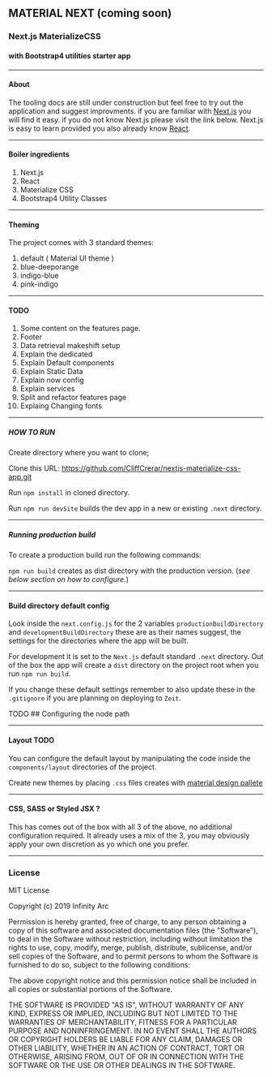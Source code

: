 ## MATERIAL NEXT (coming soon)

### Next.js MaterializeCSS 
#### with Bootstrap4 utilities starter app
---

#### About

The tooling docs are still under construction but feel free to try out the application and suggest improvments.
if you are familiar with [Next.js](http://.nextjs.org) you will find it easy. if you do not know Next.js please visit the link below. Next.js is easy to learn provided you also already know [React](https://reactjs.org/).

---
#### Boiler ingredients

1. Next.js
2. React
3. Materialize CSS
4. Bootstrap4 Utility Classes

---
#### Theming

The project comes with 3 standard themes:

1. default ( Material UI theme )
1. blue-deeporange
2. indigo-blue
3. pink-indigo

---
#### TODO

   1. Some content on the features page.
   1. Footer
   1. Data retrieval makeshift setup
   1. Explain the dedicated
   1. Explain Default components
   1. Explain Static Data
   1. Explain now config
   1. Explain services
   1. Split and refactor features page
   1. Explaing Changing fonts

---
##### HOW TO RUN

Create directory where you want to clone;

Clone this URL: https://github.com/CliffCrerar/nextjs-materialize-css-app.git

Run `npm install` in cloned directory.

Run `npm run devSite` builds the dev app in a new or existing `.next` directory.

---
##### Running production build

To create a production build run the following commands:

`npm run build` creates as dist directory with the production version. (_see below section on how to configure._)

---
#### Build directory default config

Look inside the `next.config.js` for the 2 variables `productionBuildDirectory` and `developmentBuildDirectory` these are as their names suggest, the settings for the directories where the app will be built. 

For development it is set to the `Next.js` default standard `.next` directory. Out of the box the app will create a `dist` directory on the project root when you run `npm run build`. 

If you change these default settings remember to also update these in the `.gitignore` if you are planning on deploying to `Zeit`.

TODO ## Configuring the node path

---
#### Layout TODO

You can configure the default layout by manipulating the code inside the `components/layout` directories of the project.

Create new themes by placing `.css` files creates with [material design pallete](https://www.materialpalette.com/) 

---
#### CSS, SASS or Styled JSX ?

This has comes out of the box with all 3 of the above, no additional configuration required. It already uses a mix of the 3, you may obviously apply your own discretion as yo which one you prefer.



---
### License 

MIT License

Copyright (c) 2019 Infinity Arc

Permission is hereby granted, free of charge, to any person obtaining a copy
of this software and associated documentation files (the "Software"), to deal
in the Software without restriction, including without limitation the rights
to use, copy, modify, merge, publish, distribute, sublicense, and/or sell
copies of the Software, and to permit persons to whom the Software is
furnished to do so, subject to the following conditions:

The above copyright notice and this permission notice shall be included in all
copies or substantial portions of the Software.

THE SOFTWARE IS PROVIDED "AS IS", WITHOUT WARRANTY OF ANY KIND, EXPRESS OR
IMPLIED, INCLUDING BUT NOT LIMITED TO THE WARRANTIES OF MERCHANTABILITY,
FITNESS FOR A PARTICULAR PURPOSE AND NONINFRINGEMENT. IN NO EVENT SHALL THE
AUTHORS OR COPYRIGHT HOLDERS BE LIABLE FOR ANY CLAIM, DAMAGES OR OTHER
LIABILITY, WHETHER IN AN ACTION OF CONTRACT, TORT OR OTHERWISE, ARISING FROM,
OUT OF OR IN CONNECTION WITH THE SOFTWARE OR THE USE OR OTHER DEALINGS IN THE
SOFTWARE.